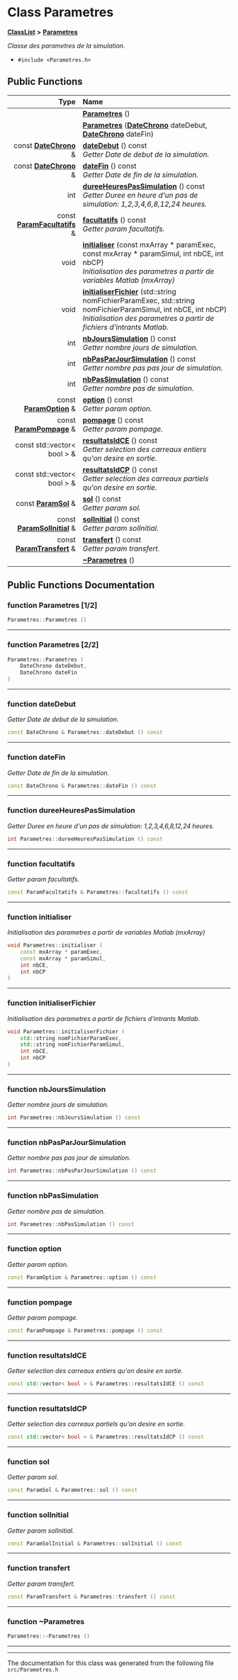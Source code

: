 

# Class Parametres



[**ClassList**](annotated.md) **>** [**Parametres**](classParametres.md)



_Classe des parametres de la simulation._ 

* `#include <Parametres.h>`





































## Public Functions

| Type | Name |
| ---: | :--- |
|   | [**Parametres**](#function-parametres-12) () <br> |
|   | [**Parametres**](#function-parametres-22) ([**DateChrono**](classDateChrono.md) dateDebut, [**DateChrono**](classDateChrono.md) dateFin) <br> |
|  const [**DateChrono**](classDateChrono.md) & | [**dateDebut**](#function-datedebut) () const<br>_Getter Date de debut de la simulation._  |
|  const [**DateChrono**](classDateChrono.md) & | [**dateFin**](#function-datefin) () const<br>_Getter Date de fin de la simulation._  |
|  int | [**dureeHeuresPasSimulation**](#function-dureeheurespassimulation) () const<br>_Getter Duree en heure d'un pas de simulation: 1,2,3,4,6,8,12,24 heures._  |
|  const [**ParamFacultatifs**](classParamFacultatifs.md) & | [**facultatifs**](#function-facultatifs) () const<br>_Getter param facultatifs._  |
|  void | [**initialiser**](#function-initialiser) (const mxArray \* paramExec, const mxArray \* paramSimul, int nbCE, int nbCP) <br>_Initialisation des parametres a partir de variables Matlab (mxArray)_  |
|  void | [**initialiserFichier**](#function-initialiserfichier) (std::string nomFichierParamExec, std::string nomFichierParamSimul, int nbCE, int nbCP) <br>_Initialisation des parametres a partir de fichiers d'intrants Matlab._  |
|  int | [**nbJoursSimulation**](#function-nbjourssimulation) () const<br>_Getter nombre jours de simulation._  |
|  int | [**nbPasParJourSimulation**](#function-nbpasparjoursimulation) () const<br>_Getter nombre pas pas jour de simulation._  |
|  int | [**nbPasSimulation**](#function-nbpassimulation) () const<br>_Getter nombre pas de simulation._  |
|  const [**ParamOption**](classParamOption.md) & | [**option**](#function-option) () const<br>_Getter param option._  |
|  const [**ParamPompage**](classParamPompage.md) & | [**pompage**](#function-pompage) () const<br>_Getter param pompage._  |
|  const std::vector&lt; bool &gt; & | [**resultatsIdCE**](#function-resultatsidce) () const<br>_Getter selection des carreaux entiers qu'on desire en sortie._  |
|  const std::vector&lt; bool &gt; & | [**resultatsIdCP**](#function-resultatsidcp) () const<br>_Getter selection des carreaux partiels qu'on desire en sortie._  |
|  const [**ParamSol**](classParamSol.md) & | [**sol**](#function-sol) () const<br>_Getter param sol._  |
|  const [**ParamSolInitial**](classParamSolInitial.md) & | [**solInitial**](#function-solinitial) () const<br>_Getter param solInitial._  |
|  const [**ParamTransfert**](classParamTransfert.md) & | [**transfert**](#function-transfert) () const<br>_Getter param transfert._  |
|   | [**~Parametres**](#function-parametres) () <br> |




























## Public Functions Documentation




### function Parametres [1/2]

```C++
Parametres::Parametres () 
```




<hr>



### function Parametres [2/2]

```C++
Parametres::Parametres (
    DateChrono dateDebut,
    DateChrono dateFin
) 
```




<hr>



### function dateDebut 

_Getter Date de debut de la simulation._ 
```C++
const DateChrono & Parametres::dateDebut () const
```




<hr>



### function dateFin 

_Getter Date de fin de la simulation._ 
```C++
const DateChrono & Parametres::dateFin () const
```




<hr>



### function dureeHeuresPasSimulation 

_Getter Duree en heure d'un pas de simulation: 1,2,3,4,6,8,12,24 heures._ 
```C++
int Parametres::dureeHeuresPasSimulation () const
```




<hr>



### function facultatifs 

_Getter param facultatifs._ 
```C++
const ParamFacultatifs & Parametres::facultatifs () const
```




<hr>



### function initialiser 

_Initialisation des parametres a partir de variables Matlab (mxArray)_ 
```C++
void Parametres::initialiser (
    const mxArray * paramExec,
    const mxArray * paramSimul,
    int nbCE,
    int nbCP
) 
```




<hr>



### function initialiserFichier 

_Initialisation des parametres a partir de fichiers d'intrants Matlab._ 
```C++
void Parametres::initialiserFichier (
    std::string nomFichierParamExec,
    std::string nomFichierParamSimul,
    int nbCE,
    int nbCP
) 
```




<hr>



### function nbJoursSimulation 

_Getter nombre jours de simulation._ 
```C++
int Parametres::nbJoursSimulation () const
```




<hr>



### function nbPasParJourSimulation 

_Getter nombre pas pas jour de simulation._ 
```C++
int Parametres::nbPasParJourSimulation () const
```




<hr>



### function nbPasSimulation 

_Getter nombre pas de simulation._ 
```C++
int Parametres::nbPasSimulation () const
```




<hr>



### function option 

_Getter param option._ 
```C++
const ParamOption & Parametres::option () const
```




<hr>



### function pompage 

_Getter param pompage._ 
```C++
const ParamPompage & Parametres::pompage () const
```




<hr>



### function resultatsIdCE 

_Getter selection des carreaux entiers qu'on desire en sortie._ 
```C++
const std::vector< bool > & Parametres::resultatsIdCE () const
```




<hr>



### function resultatsIdCP 

_Getter selection des carreaux partiels qu'on desire en sortie._ 
```C++
const std::vector< bool > & Parametres::resultatsIdCP () const
```




<hr>



### function sol 

_Getter param sol._ 
```C++
const ParamSol & Parametres::sol () const
```




<hr>



### function solInitial 

_Getter param solInitial._ 
```C++
const ParamSolInitial & Parametres::solInitial () const
```




<hr>



### function transfert 

_Getter param transfert._ 
```C++
const ParamTransfert & Parametres::transfert () const
```




<hr>



### function ~Parametres 

```C++
Parametres::~Parametres () 
```




<hr>

------------------------------
The documentation for this class was generated from the following file `src/Parametres.h`

